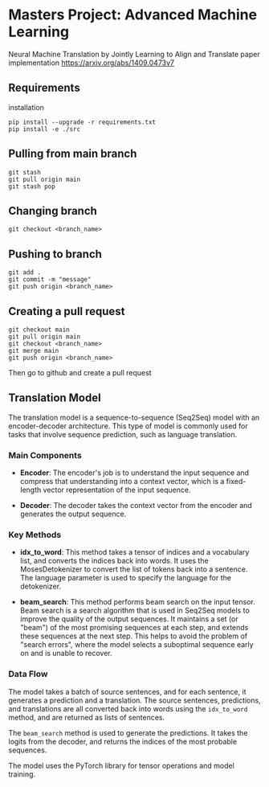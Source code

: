 # Masters Project: Advanced Machine Learning
Neural Machine Translation by Jointly Learning to Align and Translate paper implementation 
https://arxiv.org/abs/1409.0473v7

## Requirements
installation 
```
pip install --upgrade -r requirements.txt
pip install -e ./src
``` 


## Pulling from main branch
```
git stash 
git pull origin main
git stash pop
```

## Changing branch
```
git checkout <branch_name>
```

## Pushing to branch
```
git add .
git commit -m "message"
git push origin <branch_name>
```

## Creating a pull request
```
git checkout main
git pull origin main
git checkout <branch_name>
git merge main
git push origin <branch_name>
```
Then go to github and create a pull request

## Translation Model

The translation model is a sequence-to-sequence (Seq2Seq) model with an encoder-decoder architecture. This type of model is commonly used for tasks that involve sequence prediction, such as language translation.

### Main Components

- **Encoder**: The encoder's job is to understand the input sequence and compress that understanding into a context vector, which is a fixed-length vector representation of the input sequence.

- **Decoder**: The decoder takes the context vector from the encoder and generates the output sequence.

### Key Methods

- **idx_to_word**: This method takes a tensor of indices and a vocabulary list, and converts the indices back into words. It uses the MosesDetokenizer to convert the list of tokens back into a sentence. The language parameter is used to specify the language for the detokenizer.

- **beam_search**: This method performs beam search on the input tensor. Beam search is a search algorithm that is used in Seq2Seq models to improve the quality of the output sequences. It maintains a set (or "beam") of the most promising sequences at each step, and extends these sequences at the next step. This helps to avoid the problem of "search errors", where the model selects a suboptimal sequence early on and is unable to recover.

### Data Flow

The model takes a batch of source sentences, and for each sentence, it generates a prediction and a translation. The source sentences, predictions, and translations are all converted back into words using the `idx_to_word` method, and are returned as lists of sentences.

The `beam_search` method is used to generate the predictions. It takes the logits from the decoder, and returns the indices of the most probable sequences.

The model uses the PyTorch library for tensor operations and model training.